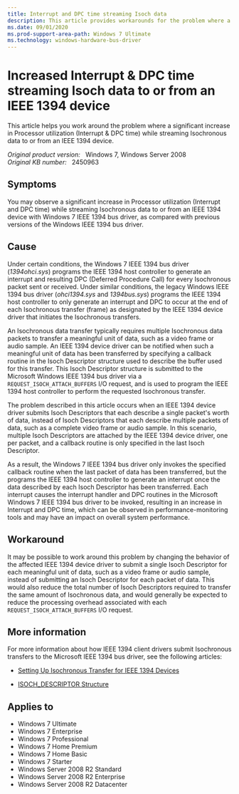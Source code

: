 ```yaml
---
title: Interrupt and DPC time streaming Isoch data
description: This article provides workarounds for the problem where a significant increase in Processor utilization (Interrupt & DPC time) while streaming Isochronous data to or from an IEEE 1394 device with Windows 7 IEEE 1394 bus driver, as compared with previous versions of the Windows IEEE 1394 bus driver.
ms.date: 09/01/2020
ms.prod-support-area-path: Windows 7 Ultimate
ms.technology: windows-hardware-bus-driver
---
```

# Increased Interrupt & DPC time streaming Isoch data to or from an IEEE 1394 device

This article helps you work around the problem where a significant increase in Processor utilization (Interrupt & DPC time) while streaming Isochronous data to or from an IEEE 1394 device.

_Original product version:_ &nbsp; Windows 7, Windows Server 2008  
_Original KB number:_ &nbsp; 2450963

## Symptoms

You may observe a significant increase in Processor utilization (Interrupt and DPC time) while streaming Isochronous data to or from an IEEE 1394 device with Windows 7 IEEE 1394 bus driver, as compared with previous versions of the Windows IEEE 1394 bus driver.

## Cause

Under certain conditions, the Windows 7 IEEE 1394 bus driver (*1394ohci.sys*) programs the IEEE 1394 host controller to generate an interrupt and resulting DPC (Deferred Procedure Call) for every Isochronous packet sent or received. Under similar conditions, the legacy Windows IEEE 1394 bus driver (*ohci1394.sys* and *1394bus.sys*) programs the IEEE 1394 host controller to only generate an interrupt and DPC to occur at the end of each Isochronous transfer (frame) as designated by the IEEE 1394 device driver that initiates the Isochronous transfers.

An Isochronous data transfer typically requires multiple Isochronous data packets to transfer a meaningful unit of data, such as a video frame or audio sample. An IEEE 1394 device driver can be notified when such a meaningful unit of data has been transferred by specifying a callback routine in the Isoch Descriptor structure used to describe the buffer used for this transfer. This Isoch Descriptor structure is submitted to the Microsoft Windows IEEE 1394 bus driver via a `REQUEST_ISOCH_ATTACH_BUFFERS` I/O request, and is used to program the IEEE 1394 host controller to perform the requested Isochronous transfer.

The problem described in this article occurs when an IEEE 1394 device driver submits Isoch Descriptors that each describe a single packet's worth of data, instead of Isoch Descriptors that each describe multiple packets of data, such as a complete video frame or audio sample. In this scenario, multiple Isoch Descriptors are attached by the IEEE 1394 device driver, one per packet, and a callback routine is only specified in the last Isoch Descriptor.

As a result, the Windows 7 IEEE 1394 bus driver only invokes the specified callback routine when the last packet of data has been transferred, but the programs the IEEE 1394 host controller to generate an interrupt once the data described by each Isoch Descriptor has been transferred. Each interrupt causes the interrupt handler and DPC routines in the Microsoft Windows 7 IEEE 1394 bus driver to be invoked, resulting in an increase in Interrupt and DPC time, which can be observed in performance-monitoring tools and may have an impact on overall system performance.

## Workaround

It may be possible to work around this problem by changing the behavior of the affected IEEE 1394 device driver to submit a single Isoch Descriptor for each meaningful unit of data, such as a video frame or audio sample, instead of submitting an Isoch Descriptor for each packet of data. This would also reduce the total number of Isoch Descriptors required to transfer the same amount of Isochronous data, and would generally be expected to reduce the processing overhead associated with each `REQUEST_ISOCH_ATTACH_BUFFERS` I/O request.

## More information

For more information about how IEEE 1394 client drivers submit Isochronous transfers to the Microsoft IEEE 1394 bus driver, see the following articles:

- [Setting Up Isochronous Transfer for IEEE 1394 Devices](/windows-hardware/drivers/ieee/setting-up-isochronous-transfer-for-ieee-1394-devices)

- [ISOCH_DESCRIPTOR Structure](/windows-hardware/drivers/ddi/1394/ns-1394-_isoch_descriptor)

## Applies to

- Windows 7 Ultimate
- Windows 7 Enterprise
- Windows 7 Professional
- Windows 7 Home Premium
- Windows 7 Home Basic
- Windows 7 Starter
- Windows Server 2008 R2 Standard
- Windows Server 2008 R2 Enterprise
- Windows Server 2008 R2 Datacenter
